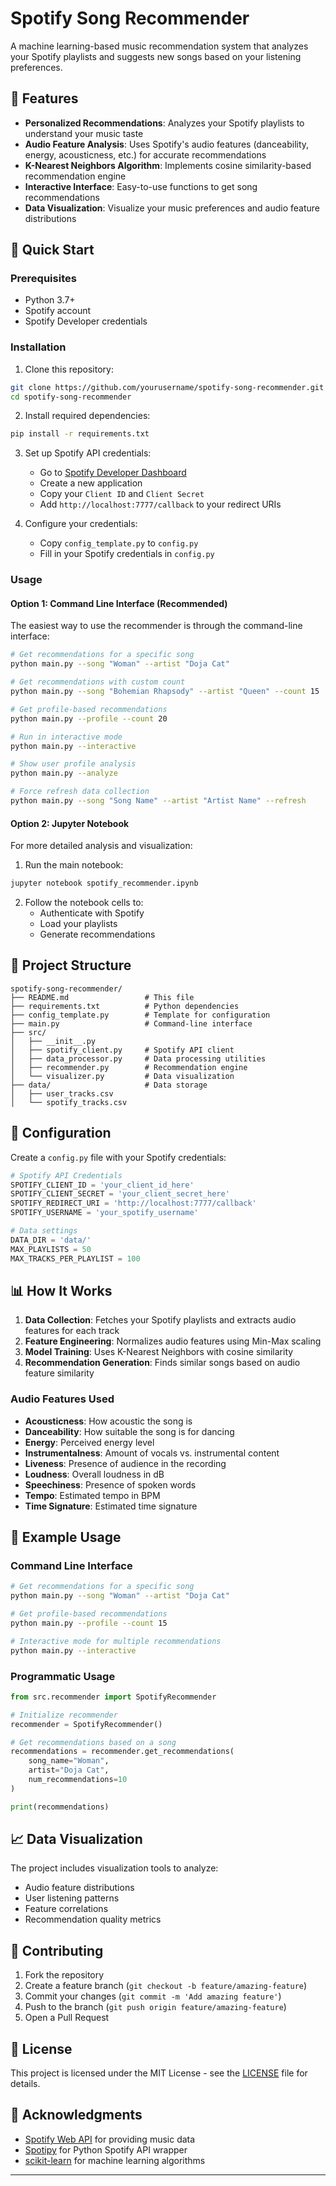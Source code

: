 # Spotify Song Recommender

A machine learning-based music recommendation system that analyzes your Spotify playlists and suggests new songs based on your listening preferences.

## 🎵 Features

- **Personalized Recommendations**: Analyzes your Spotify playlists to understand your music taste
- **Audio Feature Analysis**: Uses Spotify's audio features (danceability, energy, acousticness, etc.) for accurate recommendations
- **K-Nearest Neighbors Algorithm**: Implements cosine similarity-based recommendation engine
- **Interactive Interface**: Easy-to-use functions to get song recommendations
- **Data Visualization**: Visualize your music preferences and audio feature distributions

## 🚀 Quick Start

### Prerequisites

- Python 3.7+
- Spotify account
- Spotify Developer credentials

### Installation

1. Clone this repository:
```bash
git clone https://github.com/yourusername/spotify-song-recommender.git
cd spotify-song-recommender
```

2. Install required dependencies:
```bash
pip install -r requirements.txt
```

3. Set up Spotify API credentials:
   - Go to [Spotify Developer Dashboard](https://developer.spotify.com/dashboard)
   - Create a new application
   - Copy your `Client ID` and `Client Secret`
   - Add `http://localhost:7777/callback` to your redirect URIs

4. Configure your credentials:
   - Copy `config_template.py` to `config.py`
   - Fill in your Spotify credentials in `config.py`

### Usage

#### Option 1: Command Line Interface (Recommended)

The easiest way to use the recommender is through the command-line interface:

```bash
# Get recommendations for a specific song
python main.py --song "Woman" --artist "Doja Cat"

# Get recommendations with custom count
python main.py --song "Bohemian Rhapsody" --artist "Queen" --count 15

# Get profile-based recommendations
python main.py --profile --count 20

# Run in interactive mode
python main.py --interactive

# Show user profile analysis
python main.py --analyze

# Force refresh data collection
python main.py --song "Song Name" --artist "Artist Name" --refresh
```

#### Option 2: Jupyter Notebook

For more detailed analysis and visualization:

1. Run the main notebook:
```bash
jupyter notebook spotify_recommender.ipynb
```

2. Follow the notebook cells to:
   - Authenticate with Spotify
   - Load your playlists
   - Generate recommendations

## 📁 Project Structure

```
spotify-song-recommender/
├── README.md                 # This file
├── requirements.txt          # Python dependencies
├── config_template.py        # Template for configuration
├── main.py                   # Command-line interface
├── src/
│   ├── __init__.py
│   ├── spotify_client.py     # Spotify API client
│   ├── data_processor.py     # Data processing utilities
│   ├── recommender.py        # Recommendation engine
│   └── visualizer.py         # Data visualization
├── data/                     # Data storage
│   ├── user_tracks.csv
│   └── spotify_tracks.csv
```

## 🔧 Configuration

Create a `config.py` file with your Spotify credentials:

```python
# Spotify API Credentials
SPOTIFY_CLIENT_ID = 'your_client_id_here'
SPOTIFY_CLIENT_SECRET = 'your_client_secret_here'
SPOTIFY_REDIRECT_URI = 'http://localhost:7777/callback'
SPOTIFY_USERNAME = 'your_spotify_username'

# Data settings
DATA_DIR = 'data/'
MAX_PLAYLISTS = 50
MAX_TRACKS_PER_PLAYLIST = 100
```

## 📊 How It Works

1. **Data Collection**: Fetches your Spotify playlists and extracts audio features for each track
2. **Feature Engineering**: Normalizes audio features using Min-Max scaling
3. **Model Training**: Uses K-Nearest Neighbors with cosine similarity
4. **Recommendation Generation**: Finds similar songs based on audio feature similarity

### Audio Features Used

- **Acousticness**: How acoustic the song is
- **Danceability**: How suitable the song is for dancing
- **Energy**: Perceived energy level
- **Instrumentalness**: Amount of vocals vs. instrumental content
- **Liveness**: Presence of audience in the recording
- **Loudness**: Overall loudness in dB
- **Speechiness**: Presence of spoken words
- **Tempo**: Estimated tempo in BPM
- **Time Signature**: Estimated time signature

## 🎯 Example Usage

### Command Line Interface

```bash
# Get recommendations for a specific song
python main.py --song "Woman" --artist "Doja Cat"

# Get profile-based recommendations
python main.py --profile --count 15

# Interactive mode for multiple recommendations
python main.py --interactive
```

### Programmatic Usage

```python
from src.recommender import SpotifyRecommender

# Initialize recommender
recommender = SpotifyRecommender()

# Get recommendations based on a song
recommendations = recommender.get_recommendations(
    song_name="Woman",
    artist="Doja Cat",
    num_recommendations=10
)

print(recommendations)
```

## 📈 Data Visualization

The project includes visualization tools to analyze:
- Audio feature distributions
- User listening patterns
- Feature correlations
- Recommendation quality metrics

## 🤝 Contributing

1. Fork the repository
2. Create a feature branch (`git checkout -b feature/amazing-feature`)
3. Commit your changes (`git commit -m 'Add amazing feature'`)
4. Push to the branch (`git push origin feature/amazing-feature`)
5. Open a Pull Request

## 📝 License

This project is licensed under the MIT License - see the [LICENSE](LICENSE) file for details.

## 🙏 Acknowledgments

- [Spotify Web API](https://developer.spotify.com/documentation/web-api/) for providing music data
- [Spotipy](https://spotipy.readthedocs.io/) for Python Spotify API wrapper
- [scikit-learn](https://scikit-learn.org/) for machine learning algorithms


---
